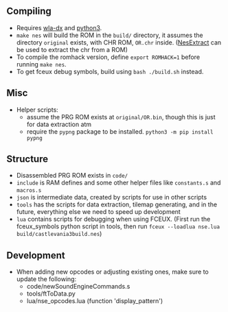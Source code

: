 ## Compiling
* Requires [wla-dx](https://github.com/vhelin/wla-dx) and [python3](https://www.python.org/).
* `make nes` will build the ROM in the `build/` directory, it assumes the directory `original` exists, with CHR ROM, `OR.chr` inside. ([NesExtract](https://github.com/X-death25/Nes-Extract) can be used to extract the chr from a ROM)
* To compile the romhack version, define `export ROMHACK=1` before running `make nes`.
* To get fceux debug symbols, build using `bash ./build.sh` instead.

## Misc
* Helper scripts:
    * assume the PRG ROM exists at `original/OR.bin`, though this is just for data extraction atm
    * require the `pypng` package to be installed. `python3 -m pip install pypng`

## Structure
* Disassembled PRG ROM exists in `code/`
* `include` is RAM defines and some other helper files like `constants.s` and `macros.s`
* `json` is intermediate data, created by scripts for use in other scripts
* `tools` has the scripts for data extraction, tilemap generating, and in the future, everything else we need to speed up development
* `lua` contains scripts for debugging when using FCEUX. (First run the fceux_symbols python script in tools, then run `fceux --loadlua nse.lua build/castlevania3build.nes`)

## Development
* When adding new opcodes or adjusting existing ones, make sure to update the following:
  * code/newSoundEngineCommands.s
  * tools/ftToData.py
  * lua/nse_opcodes.lua (function 'display_pattern')